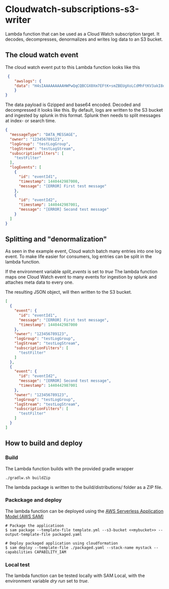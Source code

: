 # Cloudwatch-subscriptions-s3-writer

Lambda function that can be used as a Cloud Watch subscription target. It decodes, decompresses, denormalizes and writes log data to an S3 bucket.


## The cloud watch event

The cloud watch event put to this Lambda function looks like this 

```json
 {
    "awslogs": {
    "data": "H4sIAAAAAAAAAHWPwQqCQBCGX0Xm7EFtK+smZBEUgXoLCdMhFtKV3akI8d0bLYmibvPPN3wz00CJxmQnTO41whwWQRIctmEcB6sQbFC3CjW3XW8kxpOpP+OC22d1Wml1qZkQGtoMsScxaczKN3plG8zlaHIta5KqWsozoTYw3/djzwhpLwivWFGHGpAFe7DL68JlBUk+l7KSN7tCOEJ4M3/qOI49vMHj+zCKdlFqLaU2ZHV2a4Ct/an0/ivdX8oYc1UVX860fQDQiMdxRQEAAA=="
    }
}
```

The data payload is Gzipped and base64 encoded. Decoded and decompressed it looks like this. By default, logs are written to the S3 bucket and ingested by splunk in this format. Splunk then needs to split messages at index- or search time. 

```json
{
  "messageType": "DATA_MESSAGE",
  "owner": "123456789123",
  "logGroup": "testLogGroup",
  "logStream": "testLogStream",
  "subscriptionFilters": [
    "testFilter"
  ],
  "logEvents": [
    {
      "id": "eventId1",
      "timestamp": 1440442987000,
      "message": "[ERROR] First test message"
    },
    {
      "id": "eventId2",
      "timestamp": 1440442987001,
      "message": "[ERROR] Second test message"
    }
  ]
}


```

## Splitting and "denormalization"

As seen in the example event, Cloud watch batch many entries into one log event. To make life easier for consumers, log entries can be split in the lambda function.

If the environment variable *split_events* is set to *true* The lambda function maps one Cloud Watch event to many events for ingestion by splunk and attaches meta data to every one. 

The resulting JSON object, will then written to the S3 bucket. 

```json
[
  {
    "event": {
      "id": "eventId1",
      "message": "[ERROR] First test message",
      "timestamp": 1440442987000
    },
    "owner": "123456789123",
    "logGroup": "testLogGroup",
    "logStream": "testLogStream",
    "subscriptionFilters": [
      "testFilter"
    ]
  },
  {
    "event": {
      "id": "eventId2",
      "message": "[ERROR] Second test message",
      "timestamp": 1440442987001
    },
    "owner": "123456789123",
    "logGroup": "testLogGroup",
    "logStream": "testLogStream",
    "subscriptionFilters": [
      "testFilter"
    ]
  }
]
```

## How to build and deploy

### Build

The Lambda function builds with the provided gradle wrapper

```./gradlw.sh buildZip```

The lambda package is written to the build/distributions/ folder as a ZIP file. 
 
### Packckage and deploy

The lambda function can be deployed using the [
AWS Serverless Application Model (AWS SAM)](https://github.com/awslabs/aws-sam-cli)

```
# Package the applicatioon 
$ sam package --template-file template.yml --s3-bucket <<mybucket>> --output-template-file packaged.yaml
  
# Deploy packaged application using cloudformation
$ sam deploy --template-file ./packaged.yaml --stack-name mystack --capabilities CAPABILITY_IAM
```

### Local test

The lambda function can be tested locally with SAM Local, with the environment variable *dry run* set to *true*. 